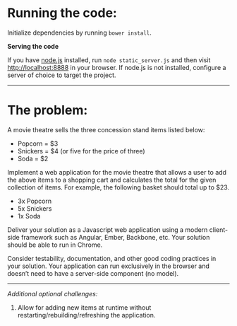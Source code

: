 # Running the code:

Initialize dependencies by running `bower install`.

**Serving the code**

If you have [node.js](https://nodejs.org/en/) installed, run `node static_server.js` and then visit [http://localhost:8888](http://localhost:8888) in your browser. If node.js is not installed, configure a server of choice to target the project.

----

# The problem:

A movie theatre sells the three concession stand items listed below:

- Popcorn  = $3
- Snickers = $4 (or five for the price of three)
- Soda     = $2

Implement a web application for the movie theatre that allows a user to add the above items to a shopping cart and calculates the total for the given collection of items. For example, the following basket should total up to $23.

- 3x Popcorn
- 5x Snickers
- 1x Soda

Deliver your solution as a Javascript web application using a modern client-side framework such as Angular, Ember, Backbone, etc. Your solution should be able to run in Chrome.

Consider testability, documentation, and other good coding practices in your solution. Your application can run exclusively in the browser and doesn’t need to have a server-side component (no model).

----

*Additional optional challenges:*

1. Allow for adding new items at runtime without restarting/rebuilding/refreshing the application.
